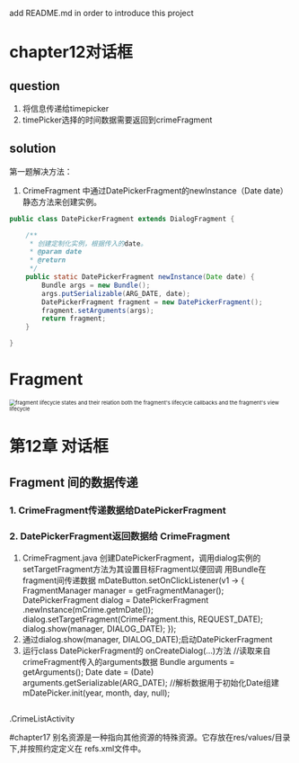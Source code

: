 add README.md in order to introduce this project



# chapter12对话框
## question
1. 将信息传递给timepicker
2. timePicker选择的时间数据需要返回到crimeFragment
## solution
第一题解决方法：
1. CrimeFragment 中通过DatePickerFragment的newInstance（Date date）静态方法来创建实例。
```java
public class DatePickerFragment extends DialogFragment {

    /**
     * 创建定制化实例，根据传入的date。
     * @param date
     * @return
     */    
    public static DatePickerFragment newInstance(Date date) {
        Bundle args = new Bundle();
        args.putSerializable(ARG_DATE, date);
        DatePickerFragment fragment = new DatePickerFragment();
        fragment.setArguments(args);
        return fragment;
    }

}
```

# Fragment

<img src="https://developer.android.com/images/guide/fragments/fragment-view-lifecycle.png" alt="fragment lifecycle states and their relation both the fragment's             lifecycle callbacks and the fragment's view lifecycle" style="zoom: 67%;" />



# 第12章 对话框

## Fragment 间的数据传递

### 1. CrimeFragment传递数据给DatePickerFragment

### 2. DatePickerFragment返回数据给 CrimeFragment
1. CrimeFragment.java 创建DatePickerFragment，调用dialog实例的setTargetFragment方法为其设置目标Fragment以便回调
用Bundle在fragment间传递数据
        mDateButton.setOnClickListener(v1 -> {
            FragmentManager manager = getFragmentManager();
            DatePickerFragment dialog = DatePickerFragment
                    .newInstance(mCrime.getmDate());
            dialog.setTargetFragment(CrimeFragment.this, REQUEST_DATE);
            dialog.show(manager, DIALOG_DATE);
        });
2. 通过dialog.show(manager, DIALOG_DATE);启动DatePickerFragment 
3. 运行class DatePickerFragment的 onCreateDialog(...)方法
    //读取来自crimeFragment传入的arguments数据
            Bundle arguments = getArguments();
            Date date = (Date) arguments.getSerializable(ARG_DATE); 
    //解析数据用于初始化Date组建
            mDatePicker.init(year, month, day, null);

## 
.CrimeListActivity

#chapter17
别名资源是一种指向其他资源的特殊资源。它存放在res/values/目录下,并按照约定定义在
refs.xml文件中。